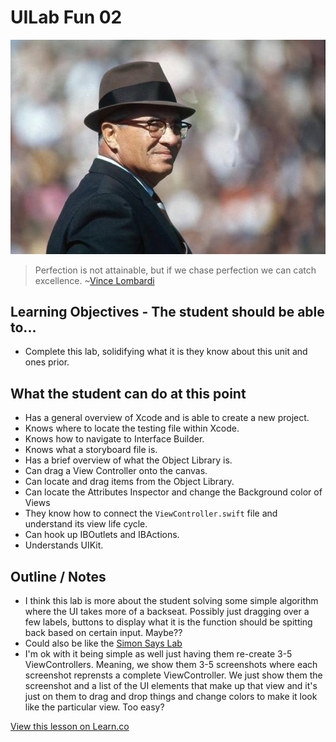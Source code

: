 # UILab Fun 02

![VinceLombardi](images/vince_lombardi.png)

> Perfection is not attainable, but if we chase perfection we can catch excellence. ~[Vince Lombardi](https://en.wikipedia.org/wiki/Vince_Lombardi)


## Learning Objectives - The student should be able to...

* Complete this lab, solidifying what it is they know about this unit and ones prior.

## What the student can do at this point 

* Has a general overview of Xcode and is able to create a new project.
* Knows where to locate the testing file within Xcode.
* Knows how to navigate to Interface Builder.
* Knows what a storyboard file is.
* Has a brief overview of what the Object Library is.
* Can drag a View Controller onto the canvas.
* Can locate and drag items from the Object Library.
* Can locate the Attributes Inspector and change the Background color of Views
* They know how to connect the `ViewController.swift` file and understand its view life cycle.
* Can hook up IBOutlets and IBActions.
* Understands UIKit.

## Outline / Notes

*  I think this lab is more about the student solving some simple algorithm where the UI takes more of a backseat. Possibly just dragging over a few labels, buttons to display what it is the function should be spitting back based on certain input. Maybe?? 
* Could also be like the [Simon Says Lab](https://github.com/learn-co-curriculum/swift-outlets-lab) 
* I'm ok with it being simple as well just having them re-create 3-5 ViewControllers. Meaning, we show them 3-5 screenshots where each screenshot reprensts a complete ViewController. We just show them the screenshot and a list of the UI elements that make up that view and it's just on them to drag and drop things and change colors to make it look like the particular view. Too easy?



<a href='https://learn.co/lessons/UILab02' data-visibility='hidden'>View this lesson on Learn.co</a>
